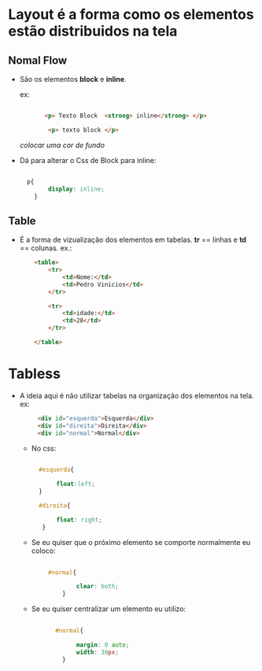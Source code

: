 # Layout é a forma como os elementos estão distribuidos na tela 

## Nomal Flow 

* São os elementos **block** e **inline**.
  
    ex: 
    ```html

           <p> Texto Block  <strong> inline</strong> </p>

            <p> texto block </p> 

    ```
     *colocar uma cor de fundo*   
    

* Dá para alterar o Css de Block para inline:
     
     ```css

       p{
             display: inline;
         }
   ```

## Table 

* É a forma de vizualização dos elementos em tabelas.  **tr** == linhas  e **td** == colunas.
    ex.: 
    ```html
        <table>
            <tr>
                <td>Nome:</td>
                <td>Pedro Vinicios</td>
            </tr>

            <tr>
                <td>idade:</td>
                <td>28</td>
            </tr>

        </table>

    ```


# Tabless

* A ideia aqui é não utilizar tabelas na organização dos elementos na tela.
    ex: 

    ```html
         <div id="esquerda">Esquerda</div>
         <div id="direita">Direita</div>
         <div id="normal">Normal</div>

     ```

     * No css:

         ```css
           
           #esquerda{

                float:left;
           }

           #direita{

                float: right;
            }

         ```


    * Se eu quiser que o próximo elemento se comporte normalmente eu coloco:

    ```css
           
            #normal{

                    clear: both;
                }

    ```


     * Se eu quiser centralizar um elemento eu utilizo:

    ```css
           
              #normal{

                    margin: 0 auto;
                    width: 30px;
                }

    ```


  


   


